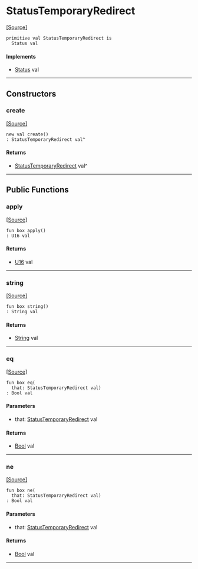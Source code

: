 # StatusTemporaryRedirect
<span class="source-link">[[Source]](src/server/status.md#L64)</span>
```pony
primitive val StatusTemporaryRedirect is
  Status val
```

#### Implements

* [Status](server-Status.md) val

---

## Constructors

### create
<span class="source-link">[[Source]](src/server/status.md#L64)</span>


```pony
new val create()
: StatusTemporaryRedirect val^
```

#### Returns

* [StatusTemporaryRedirect](server-StatusTemporaryRedirect.md) val^

---

## Public Functions

### apply
<span class="source-link">[[Source]](src/server/status.md#L65)</span>


```pony
fun box apply()
: U16 val
```

#### Returns

* [U16](builtin-U16.md) val

---

### string
<span class="source-link">[[Source]](src/server/status.md#L66)</span>


```pony
fun box string()
: String val
```

#### Returns

* [String](builtin-String.md) val

---

### eq
<span class="source-link">[[Source]](src/server/status.md#L65)</span>


```pony
fun box eq(
  that: StatusTemporaryRedirect val)
: Bool val
```
#### Parameters

*   that: [StatusTemporaryRedirect](server-StatusTemporaryRedirect.md) val

#### Returns

* [Bool](builtin-Bool.md) val

---

### ne
<span class="source-link">[[Source]](src/server/status.md#L65)</span>


```pony
fun box ne(
  that: StatusTemporaryRedirect val)
: Bool val
```
#### Parameters

*   that: [StatusTemporaryRedirect](server-StatusTemporaryRedirect.md) val

#### Returns

* [Bool](builtin-Bool.md) val

---

